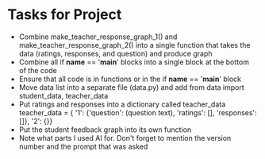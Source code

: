 # Tasks for Project

* Combine make_teacher_response_graph_1() and make_teacher_response_graph_2() 
into a single function that takes the data (ratings, responses, and question) 
and produce graph
* Combine all if __name__ == '__main__' blocks into a single block at the bottom of the code
* Ensure that all code is in functions or in the if __name__ == '__main__' block
* Move data list into a separate file (data.py) and add from data import student_data, teacher_data
* Put ratings and responses into a dictionary called teacher_data
teacher_data = { '1': {'question': (question text), 'ratings': [], 'responses': []}, '2': {}}
* Put the student feedback graph into its own function
* Note what parts I used AI for. Don't forget to mention the version number and the prompt that was asked